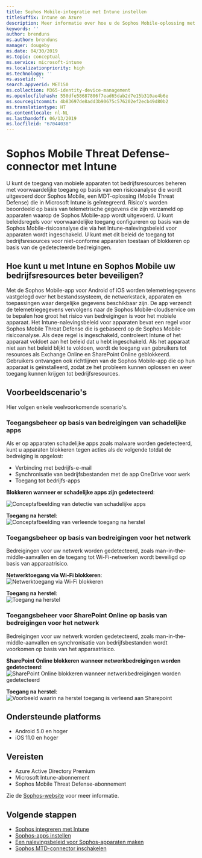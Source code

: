 ```yaml
---
title: Sophos Mobile-integratie met Intune instellen
titleSuffix: Intune on Azure
description: Meer informatie over hoe u de Sophos Mobile-oplossing met Microsoft Intune instelt om de toegang van mobiele apparaten tot uw bedrijfsresources te beheren.
keywords: ''
author: brenduns
ms.author: brenduns
manager: dougeby
ms.date: 04/30/2019
ms.topic: conceptual
ms.service: microsoft-intune
ms.localizationpriority: high
ms.technology: ''
ms.assetid: ''
search.appverid: MET150
ms.collection: M365-identity-device-management
ms.openlocfilehash: 550dfe58687806f7ead65dab2d7e15b310ae4b6e
ms.sourcegitcommit: 4b83697de8add3b90675c576202ef2ecb49d80b2
ms.translationtype: HT
ms.contentlocale: nl-NL
ms.lasthandoff: 06/13/2019
ms.locfileid: "67044038"
---
```

# <a name="sophos-mobile-threat-defense-connector-with-intune"></a>Sophos Mobile Threat Defense-connector met Intune
U kunt de toegang van mobiele apparaten tot bedrijfsresources beheren met voorwaardelijke toegang op basis van een risicoanalyse die wordt uitgevoerd door Sophos Mobile, een MDT-oplossing (Mobile Threat Defense) die in Microsoft Intune is geïntegreerd. Risico's worden beoordeeld op basis van telemetrische gegevens die zijn verzameld op apparaten waarop de Sophos Mobile-app wordt uitgevoerd.
U kunt beleidsregels voor voorwaardelijke toegang configureren op basis van de Sophos Mobile-risicoanalyse die via het Intune-nalevingsbeleid voor apparaten wordt ingeschakeld. U kunt met dit beleid de toegang tot bedrijfsresources voor niet-conforme apparaten toestaan of blokkeren op basis van de gedetecteerde bedreigingen.

## <a name="how-do-intune-and-sophos-mobile-help-protect-your-company-resources"></a>Hoe kunt u met Intune en Sophos Mobile uw bedrijfsresources beter beveiligen?
Met de Sophos Mobile-app voor Android of iOS worden telemetriegegevens vastgelegd over het bestandssysteem, de netwerkstack, apparaten en toepassingen waar dergelijke gegevens beschikbaar zijn. De app verzendt de telemetriegegevens vervolgens naar de Sophos Mobile-cloudservice om te bepalen hoe groot het risico van bedreigingen is voor het mobiele apparaat.
Het Intune-nalevingsbeleid voor apparaten bevat een regel voor Sophos Mobile Threat Defense die is gebaseerd op de Sophos Mobile-risicoanalyse. Als deze regel is ingeschakeld, controleert Intune of het apparaat voldoet aan het beleid dat u hebt ingeschakeld. Als het apparaat niet aan het beleid blijkt te voldoen, wordt de toegang van gebruikers tot resources als Exchange Online en SharePoint Online geblokkeerd. Gebruikers ontvangen ook richtlijnen van de Sophos Mobile-app die op hun apparaat is geïnstalleerd, zodat ze het probleem kunnen oplossen en weer toegang kunnen krijgen tot bedrijfsresources.  

## <a name="sample-scenarios"></a>Voorbeeldscenario's
Hier volgen enkele veelvoorkomende scenario's.  
### <a name="control-access-based-on-threats-from-malicious-apps"></a>Toegangsbeheer op basis van bedreigingen van schadelijke apps
Als er op apparaten schadelijke apps zoals malware worden gedetecteerd, kunt u apparaten blokkeren tegen acties als de volgende totdat de bedreiging is opgelost:
- Verbinding met bedrijfs-e-mail
- Synchronisatie van bedrijfsbestanden met de app OneDrive voor werk
- Toegang tot bedrijfs-apps

**Blokkeren wanneer er schadelijke apps zijn gedetecteerd**:
 
![Conceptafbeelding van detectie van schadelijke apps](./media/sophos-mtd-connector/sophos_malicious_apps_blocked.png)  

**Toegang na herstel**:  
![Conceptafbeelding van verleende toegang na herstel](./media/sophos-mtd-connector/sophos_malicious_apps_unblocked.png)

### <a name="control-access-based-on-threat-to-network"></a>Toegangsbeheer op basis van bedreigingen voor het netwerk  
Bedreigingen voor uw netwerk worden gedetecteerd, zoals man-in-the-middle-aanvallen en de toegang tot Wi-Fi-netwerken wordt beveiligd op basis van apparaatrisico.  

**Netwerktoegang via Wi-Fi blokkeren**:  
![Netwerktoegang via Wi-Fi blokkeren](./media/sophos-mtd-connector/sophos_network_wifi_blocked.png)

**Toegang na herstel**:   
![Toegang na herstel](./media/sophos-mtd-connector/sophos_network_wifi_unblocked.png)  

### <a name="control-access-to-sharepoint-online-based-on-threat-to-network"></a>Toegangsbeheer voor SharePoint Online op basis van bedreigingen voor het netwerk  
Bedreigingen voor uw netwerk worden gedetecteerd, zoals man-in-the-middle-aanvallen en synchronisatie van bedrijfsbestanden wordt voorkomen op basis van het apparaatrisico.  

**SharePoint Online blokkeren wanneer netwerkbedreigingen worden gedetecteerd**:   
![SharePoint Online blokkeren wanneer netwerkbedreigingen worden gedetecteerd](./media/sophos-mtd-connector/sophos_network_spo_blocked.png)  

**Toegang na herstel**:  
![Voorbeeld waarin na herstel toegang is verleend aan Sharepoint](./media/sophos-mtd-connector/sophos_network_spo_unblocked.png)  

## <a name="supported-platforms"></a>Ondersteunde platforms  
- Android 5.0 en hoger
- iOS 11.0 en hoger

## <a name="prerequisites"></a>Vereisten  
- Azure Active Directory Premium
- Microsoft Intune-abonnement 
- Sophos Mobile Threat Defense-abonnement

Zie de [Sophos-website](https://www.sophos.com/products/mobile-control) voor meer informatie.  

## <a name="next-steps"></a>Volgende stappen  
- [Sophos integreren met Intune](sophos-mtd-connector-integration.md)
- [Sophos-apps instellen](mtd-apps-ios-app-configuration-policy-add-assign.md)
- [Een nalevingsbeleid voor Sophos-apparaten maken](mtd-device-compliance-policy-create.md)
- [Sophos MTD-connector inschakelen](mtd-connector-enable.md)
